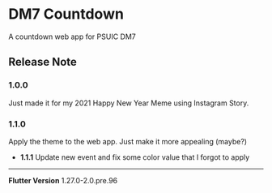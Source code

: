 # DM7 Countdown

A countdown web app for PSUIC DM7

## Release Note

### 1.0.0

Just made it for my 2021 Happy New Year Meme using Instagram Story.

### 1.1.0

Apply the theme to the web app. Just make it more appealing (maybe?)

- __1.1.1__ Update new event and fix some color value that I forgot to apply

----

__Flutter Version__  1.27.0-2.0.pre.96

